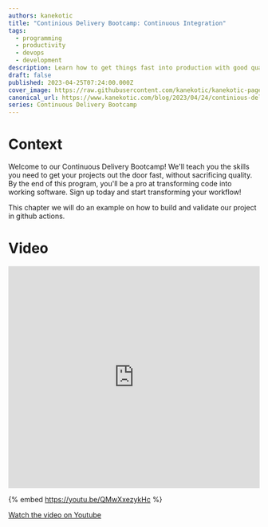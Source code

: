 ```yaml
---
authors: kanekotic
title: "Continious Delivery Bootcamp: Continuous Integration"
tags:
  - programming
  - productivity
  - devops
  - development
description: Learn how to get things fast into production with good quality
draft: false
published: 2023-04-25T07:24:00.000Z
cover_image: https://raw.githubusercontent.com/kanekotic/kanekotic-page/main/static/img/continious-integration.png
canonical_url: https://www.kanekotic.com/blog/2023/04/24/continious-delivery-bootcamp-continuous-integration
series: Continuous Delivery Bootcamp
---
```

# Context

Welcome to our Continuous Delivery Bootcamp! We'll teach you the skills you need to get your projects out the door fast, without sacrificing quality. By the end of this program, you'll be a pro at transforming code into working software. Sign up today and start transforming your workflow! 

This chapter we will do an example on how to build and validate our project in github actions.

# Video

<iframe width="100%" height="444" src="https://www.youtube.com/embed/QMwXxezykHc" title="YouTube video player" frameborder="0" allow="accelerometer; autoplay; clipboard-write; encrypted-media; gyroscope; picture-in-picture" allowfullscreen></iframe>

{% embed https://youtu.be/QMwXxezykHc %}

[﻿Watch the video on Youtube](https://youtu.be/QMwXxezykHc)